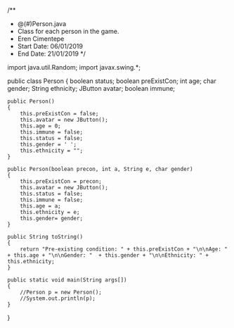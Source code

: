 /**
 * @(#)Person.java
 * Class for each person in the game.
 * Eren Cimentepe
 * Start Date: 06/01/2019
 * End Date: 21/01/2019
 */

import java.util.Random;
import javax.swing.*;

public class Person 
{
	boolean status; 
	boolean preExistCon; 
	int age; 
	char gender; 
	String ethnicity;
	JButton avatar;
	boolean immune;
	
	public Person()
	{
		this.preExistCon = false;
		this.avatar = new JButton(); 
		this.age = 0; 
		this.immune = false; 
		this.status = false;
		this.gender = ' ';
		this.ethnicity = "";
	}

	public Person(boolean precon, int a, String e, char gender) 
	{
		this.preExistCon = precon;
		this.avatar = new JButton();
		this.status = false; 
		this.immune = false; 
		this.age = a;
		this.ethnicity = e;	
		this.gender= gender;
	}
	
	public String toString()
	{
		return "Pre-existing condition: " + this.preExistCon + "\n\nAge: " + this.age + "\n\nGender: "  + this.gender + "\n\nEthnicity: " + this.ethnicity; 
	}
	
	public static void main(String args[]) 
	{
		//Person p = new Person();
		//System.out.println(p);
	}
}
